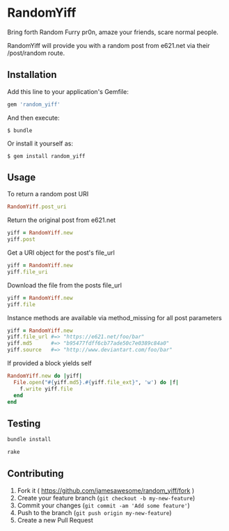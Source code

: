 # RandomYiff

Bring forth Random Furry pr0n, amaze your friends, scare normal people.

RandomYiff will provide you with a random post from e621.net via their /post/random route.

## Installation

Add this line to your application's Gemfile:

```ruby
gem 'random_yiff'
```

And then execute:

    $ bundle

Or install it yourself as:

    $ gem install random_yiff

## Usage

To return a random post URI

```ruby
RandomYiff.post_uri
```

Return the original post from e621.net

```ruby
yiff = RandomYiff.new
yiff.post
```

Get a URI object for the post's file_url

```ruby
yiff = RandomYiff.new
yiff.file_uri
```

Download the file from the posts file_url

```ruby
yiff = RandomYiff.new
yiff.file
```

Instance methods are available via method_missing for all post parameters

```ruby
yiff = RandomYiff.new
yiff.file_url #=> "https://e621.net/foo/bar"
yiff.md5      #=> "b95477fdff6cb77ade50c7e0389c84a0"
yiff.source   #=> "http://www.deviantart.com/foo/bar"
```

If provided a block yields self

```ruby
RandomYiff.new do |yiff|
  File.open("#{yiff.md5}.#{yiff.file_ext}", 'w') do |f|
    f.write yiff.file
  end
end
```

## Testing
```ruby
bundle install

rake
```

## Contributing

1. Fork it ( https://github.com/jamesawesome/random_yiff/fork )
2. Create your feature branch (`git checkout -b my-new-feature`)
3. Commit your changes (`git commit -am 'Add some feature'`)
4. Push to the branch (`git push origin my-new-feature`)
5. Create a new Pull Request
